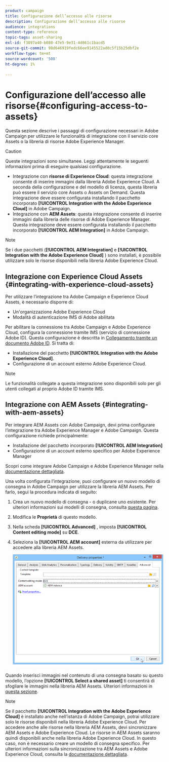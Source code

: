 ```yaml
---
product: campaign
title: Configurazione dell’accesso alle risorse
description: Configurazione dell’accesso alle risorse
audience: integrations
content-type: reference
topic-tags: asset-sharing
exl-id: f3897a40-b080-47e5-9e31-4d861c1bacd5
source-git-commit: 98d646919fedc66ee9145522ad0c5f15b25dbf2e
workflow-type: tm+mt
source-wordcount: '508'
ht-degree: 1%

---
```


# Configurazione dell’accesso alle risorse{#configuring-access-to-assets}

Questa sezione descrive i passaggi di configurazione necessari in Adobe Campaign per utilizzare le funzionalità di integrazione con il servizio core Assets o la libreria di risorse Adobe Experience Manager.

>[!CAUTION]
>
>Queste integrazioni sono simultanee. Leggi attentamente le seguenti informazioni prima di eseguire qualsiasi configurazione.

* Integrazione con **risorse di Experience Cloud**: questa integrazione consente di inserire immagini dalla libreria Adobe Experience Cloud. A seconda della configurazione e del modello di licenza, questa libreria può essere il servizio core Assets o Assets on Demand. Questa integrazione deve essere configurata installando il pacchetto incorporato **[!UICONTROL Integration with the Adobe Experience Cloud]** in Adobe Campaign.
* Integrazione con **AEM Assets**: questa integrazione consente di inserire immagini dalla libreria delle risorse di Adobe Experience Manager. Questa integrazione deve essere configurata installando il pacchetto incorporato **[!UICONTROL AEM Integration]** in Adobe Campaign.

>[!NOTE]
>
>Se i due pacchetti (**[!UICONTROL AEM Integration]** e **[!UICONTROL Integration with the Adobe Experience Cloud]** ) sono installati, è possibile utilizzare solo le risorse disponibili nella libreria Adobe Experience Cloud.

## Integrazione con Experience Cloud Assets {#integrating-with-experience-cloud-assets}

Per utilizzare l’integrazione tra Adobe Campaign e Experience Cloud Assets, è necessario disporre di:

* Un&#39;organizzazione Adobe Experience Cloud
* Modalità di autenticazione IMS di Adobe abilitata

Per abilitare la connessione tra Adobe Campaign e Adobe Experience Cloud, configura la connessione tramite IMS (servizio di connessione Adobe ID). Questa configurazione è descritta in [Collegamento tramite un documento Adobe ID](../../integrations/using/about-adobe-id.md). Si tratta di:

* Installazione del pacchetto **[!UICONTROL Integration with the Adobe Experience Cloud]**.
* Configurazione di un account esterno Adobe Experience Cloud.

>[!NOTE]
>
>Le funzionalità collegate a questa integrazione sono disponibili solo per gli utenti collegati al proprio Adobe ID tramite IMS.

## Integrazione con AEM Assets {#integrating-with-aem-assets}

Per integrare AEM Assets con Adobe Campaign, devi prima configurare l’integrazione tra Adobe Experience Manager e Adobe Campaign. Questa configurazione richiede principalmente:

* Installazione del pacchetto incorporato **[!UICONTROL AEM Integration]**
* Configurazione di un account esterno specifico per Adobe Experience Manager

Scopri come integrare Adobe Campaign e Adobe Experience Manager nella [documentazione dettagliata](../../integrations/using/about-adobe-experience-manager.md).

Una volta configurata l’integrazione, puoi configurare un nuovo modello di consegna in Adobe Campaign per utilizzare la libreria AEM Assets. Per farlo, segui la procedura indicata di seguito:

1. Crea un nuovo modello di consegna - o duplicane uno esistente. Per ulteriori informazioni sui modelli di consegna, consulta [questa pagina](../../delivery/using/about-templates.md).
1. Modifica le **Proprietà** di questo modello.
1. Nella scheda **[!UICONTROL Advanced]** , imposta **[!UICONTROL Content editing mode]** su **DCE**.
1. Seleziona la **[!UICONTROL AEM account]** esterna da utilizzare per accedere alla libreria AEM Assets.

   ![](assets/dam_aem_assets1.png)

Quando inserisci immagini nel contenuto di una consegna basato su questo modello, l’opzione **[!UICONTROL Select a shared asset]** ti consentirà di sfogliare le immagini nella libreria AEM Assets. Ulteriori informazioni in [questa sezione](../../integrations/using/inserting-a-shared-asset.md).

>[!NOTE]
>
>Se il pacchetto **[!UICONTROL Integration with the Adobe Experience Cloud]** è installato anche nell’istanza di Adobe Campaign, potrai utilizzare solo le risorse disponibili nella libreria Adobe Experience Cloud. Per accedere anche alle risorse nella libreria AEM Assets, devi sincronizzare AEM Assets e Adobe Experience Cloud. Le risorse in AEM Assets saranno quindi disponibili anche nella libreria Adobe Experience Cloud. In questo caso, non è necessario creare un modello di consegna specifico. Per ulteriori informazioni sulla sincronizzazione tra AEM Assets e Adobe Experience Cloud, consulta la [documentazione dettagliata](https://experienceleague.adobe.com/docs/experience-manager-65/administering/integration/configure-assets-cc-integration.html#integration).
